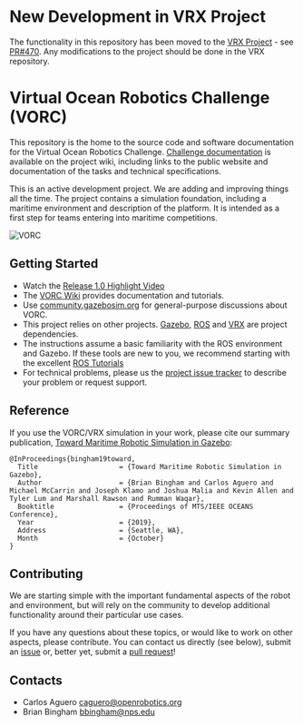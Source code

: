 # New Development in VRX Project

The functionality in this repository has been moved to the [VRX Project](https://github.com/osrf/vrx) - see [PR#470](https://github.com/osrf/vrx/pull/470).  Any modifications to the project should be done in the VRX repository.

# Virtual Ocean Robotics Challenge (VORC)

This repository is the home to the source code and software documentation for
the Virtual Ocean Robotics Challenge.
[Challenge documentation](https://github.com/osrf/vorc/wiki) is
available on the project wiki, including links to the public website and
documentation of the tasks and technical specifications.

This is an active development project. We are adding and improving things all
the time. The project contains a simulation foundation, including a maritime
environment and description of the platform. It is intended as a first step for
teams entering into maritime competitions.


![VORC](images/cora_front.png)

## Getting Started

 * Watch the [Release 1.0 Highlight Video](https://www.youtube.com/watch?v=j7hQZLJQ8Y4)
 * The [VORC Wiki](https://github.com/osrf/vorc/wiki) provides documentation
 and tutorials.
 * Use [community.gazebosim.org](https://community.gazebosim.org/c/projects/vorc/9)
 for general-purpose discussions about VORC.
 * This project relies on other projects. [Gazebo](http://gazebosim.org/),
 [ROS](http://ros.org) and [VRX](http://github.com/osrf/vrx) are project
  dependencies.
 * The instructions assume a basic familiarity with the ROS environment and Gazebo.  If these tools are new to you, we recommend starting with the excellent [ROS Tutorials](http://wiki.ros.org/ROS/Tutorials)
 * For technical problems, please us the [project issue tracker](https://github.com/osrf/vrx/issues) to describe your problem or request support.

## Reference

If you use the VORC/VRX simulation in your work, please cite our summary
publication, [Toward Maritime Robotic Simulation in Gazebo](https://wiki.nps.edu/display/BB/Publications?preview=/1173263776/1173263778/PID6131719.pdf):

```
@InProceedings{bingham19toward,
  Title                    = {Toward Maritime Robotic Simulation in Gazebo},
  Author                   = {Brian Bingham and Carlos Aguero and Michael McCarrin and Joseph Klamo and Joshua Malia and Kevin Allen and Tyler Lum and Marshall Rawson and Rumman Waqar},
  Booktitle                = {Proceedings of MTS/IEEE OCEANS Conference},
  Year                     = {2019},
  Address                  = {Seattle, WA},
  Month                    = {October}
}
```

## Contributing

We are starting simple with the important fundamental aspects of the robot and
environment, but will rely on the community to develop additional functionality
around their particular use cases.

If you have any questions about these topics, or would like to work on other
aspects, please contribute. You can contact us directly (see below), submit an
[issue](https://github.com/osrf/vorc/issues) or, better yet, submit a
[pull request](https://github.com/osrf/vorc/pulls/)!

## Contacts

 * Carlos Aguero <caguero@openrobotics.org>
 * Brian Bingham <bbingham@nps.edu>
